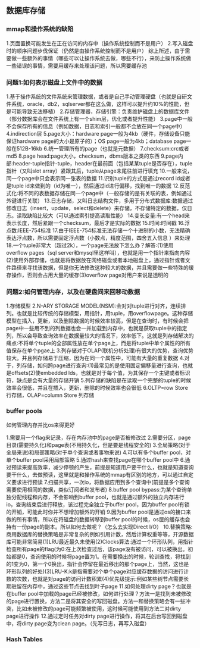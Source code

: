 ## 数据库存储

### mmap和操作系统的缺陷

1.页面置换可能发生在正在访问的内存中（操作系统控制而不是用户）
2.写入磁盘时的顺序问题步伐保证（仍然是由操作系统控制而不是用户）
综上所述，由于需要做一些额外的事情（哪些可以让操作系统去做，哪些不行），来防止操作系统做一些错误的事情，需要用缓存来处理该问题，所以需要缓存池

### 问题1:如何表示磁盘上文件中的数据

1.基于操作系统的文件系统来管理数据，或者是自己手动管理硬盘（也就是自研文件系统，oracle，db2，sqlserver都在这么做，这样可以提升约10%的性能，但是可能导致无法移植）
2.存储管理器，存储引擎：负责维护磁盘上的数据库文件（部分数据库会在文件系统上有一个shim层，优化或者提升性能）
3.page中一般不会保存所有的信息（例如数据，日志和索引一般都不会放在同一个page中）
4.indirection层
5.page大小：hardware page一般为4kb（硬件，存储设备只能保证hardware page的大小是原子的）；OS page一般为4kb；database page一般在512B-16kb
6.统一管理所有的page（也就是元数据）
7.checksum:crc或者md5
8.page head:page大小，checksum，dbms版本之类的东西
9.page内部:header-tuple指针-tuple，header在最前面（包括某某tuple是否存在），tuple指针（又叫slot array）紧跟其后，tuple从page末尾往前进行填充
10.一般来说，同一个page中只会表示同一张表的数据
11.识别tuple的方式是通过record id或者是tuple id来做到的（id为唯一），然后通过id进行偏移，找到唯一的数据
12.反范式化:将不同的表数据存储在同一个page中（一般存储的是有关联的表，例如通过外键进行关联）
13.日志存储，又叫日志结构文件，多用于分布式数据库:数据通过修改日志（insert，update，select和delete）来存储，不存储特定的数据，仅日志。读取缺陷比较大（可以通过索引提高读取性能）
14.变长变量:有一个head来表示长度，然后紧跟一个checksum，最后才是实际的数据
15.时间:时间戳
16.浮点数:IEEE-754标准
17.由于IEEE-754标准无法存储一个十进制的小数，无法精确表达浮点数，所以需要固定浮点数（小数点，精度范围，四舍五入信息                                                                                                          ）来处理
18.一个tuple非常大（超过2k），一个page无法放下怎么办？解答:(1)使用overflow pages（sql server和mysql里这样叫），也就是用一个指针来指向内容(2)使用外部存储，也就是将数据放在网络磁盘或者本地磁盘上，通过指针或者文件路径来寻找该数据，但是你无法修改这种较大的数据，并且需要做一些特殊的缓存操作，否则会占用大量的缓存(3)overflow page对用户来说是透明的

### 问题2:如何管理内存，以及在硬盘间来回移动数据

1.存储模型
2.N-ARY STORAGE MODEL(NSM):会对对tuple进行对齐，连续排列。也就是比较传统的存储模型，用指针，用tuple，用overflowpage。这种存储模型在插入，更新，以及删除数据的时候效率较高，但是在查询时，有时候会把page中一些用不到的列数据也会一并加载到内存中，也就是获取tuple中的指定列，所以会导致查询效率在数据量较大的情况下，效率低下。这就是列存储解决的痛点:不将单个tuple的全部属性放在单个page上，而是将tuple中单个属性的所有值保存在单个pgae上
3.列存储对于OLAP(联机分析处理)有很大的优势，查询优势较大。并且列存储易于压缩，因为在同一个属性中，可能有大量的重复数据
4.对于，列存储，如何跨page进行查询:(1)最常见的是使用固定偏移量进行查询，也就是offsets(2)使embedded lds，也就是对于每个值，为其保存一个主键或者标识符，缺点是会有大量的存储开销
5.列存储的缺陷是在读取一个完整的tuple的时候效率会很低，并且在插入，更新，删除的时候效率也会很低
6.OLTP=row Store 行存储，OLAP=column Store 列存储

### buffer pools

如何管理内存并比os来得更好

1.需要用一个flag来记录，存在内存池中的page是否被修改过
2.需要分区，page目录(需要持久化)和page表(不用持久化，但是要是线程安全的)
3.全局策略(对于全局来说)和局部策略(对于单个查询或者事物来说)
4.可以有多个buffer pool，对单个buffer pool采用局部策略
5.通过hash来查找page在哪个buffer pool中
6.通过预读来提高效率，减少停顿的产生，前提是知道用户要干什么，也就是知道查询要干什么，去做预读，这里就是和操作系统的mmap有区别的地方，可以通过自定义要求进行预读
7.扫描共享，一次io，将数据应用到多个查询中(前提是多个查询需要使用相同的数据，类似订阅者和发布者)
8.buffer pool bypass:为某个查询单独分配线程和内存，不会影响到buffer pool，也就是通过额外的独立内存进行io，查询结束后进行释放，该过程完全独立于buffer pool，因为buffer pool有锁的开销，可能此时你并不想增加额外的开销
9.因为buffer pool是通过os的接口来做的所有事情，所以在将磁盘的数据转移到buffer pool的时候，os层的缓存也会持有一份page的副本。所以如何去做呢？（怎么去实现Direct I/O）
10.替换策略:商用数据库的替换策略是非常复杂的例如引用计数，然后计算权重等等，开源数据库可能非常简易(1)LRU最近最久未使用(2)Clocks算法:通过一个环形队列，用指针检查所有page的flag(为0:在上次检查过后，该page没有被访问，可以被换出。初始都是0，查询使用的时候将page置为1。在需要换出的时候，轮训查找，将找到的1变为0，第一个0换出，指针会停留在最近移出的那个page上，当然，这也是环形队列的好处)(3)LRU-K:k是指需要对个单个page对应缓存数据的访问进行计数的次数，也就是对page的访问计数积累(4)优先级提示:例如某些树节点需要长期驻留在内存中，通过这些节点去找到叶子page
11.如何处理dirty page？也就是在buffer pool中加载的page已经被修改，如何进行处理？方法一是找到未被修改的page进行置换，方法二是将其安全的写回磁盘。方法一和替换策略会有一些冲突，比如未被修改的page可能频繁被使用，这时候可能使用到方法二对dirty page进行操作
12.通过定时任务对dirty page进行操作，将其在后台写回到磁盘中，将dirty page变为clean page。（先写日志，再写入磁盘）

### Hash Tables

